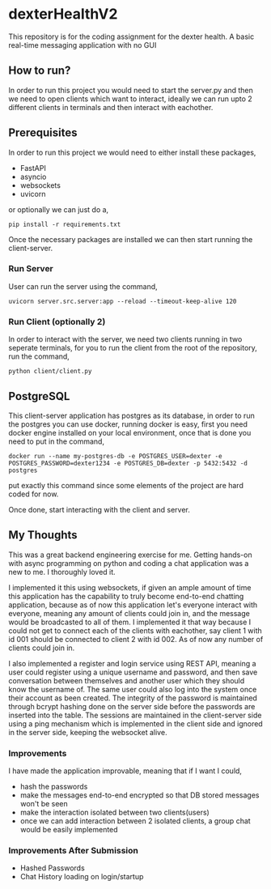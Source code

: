 # dexterHealthV2
This repository is for the coding assignment for the dexter health. A basic real-time messaging application with no GUI


## How to run?

In order to run this project you would need to start the server.py and then we need to open clients which want to interact, ideally we can run upto 2 different clients in terminals and then interact with eachother. 

## Prerequisites

In order to run this project we would need to either install these packages, 
- FastAPI
- asyncio
- websockets
- uvicorn

or optionally we can just do a, 

`
pip install -r requirements.txt
`

Once the necessary packages are installed we can then start running the client-server. 


### Run Server

User can run the server using the command, 

`
uvicorn server.src.server:app --reload --timeout-keep-alive 120
`
### Run Client (optionally 2)

In order to interact with the server, we need two clients running in two seperate terminals, for you to run the client from the root of the repository, run the command, 

`
python client/client.py 
`

## PostgreSQL
This client-server application has postgres as its database, in order to run the postgres you can use docker, running docker is easy, first you need docker engine installed on your local environment, once that is done you need to put in the command, 

`
docker run --name my-postgres-db -e POSTGRES_USER=dexter -e POSTGRES_PASSWORD=dexter1234 -e POSTGRES_DB=dexter -p 5432:5432 -d postgres 
`

put exactly this command since some elements of the project are hard coded for now. 

Once done, start interacting with the client and server. 

## My Thoughts

This was a great backend engineering exercise for me. Getting hands-on with async programming on python and coding a chat application was a new to me. I thoroughly loved it. 

I implemented it this using websockets, if given an ample amount of time this application has the capability to truly become end-to-end chatting application, because as of now this application let's everyone interact with everyone, meaning any amount of clients could join in, and the message would be broadcasted to all of them. I implemented it that way because I could not get to connect each of the clients with eachother, say client 1 with id 001 should be connected to client 2 with id 002. As of now any number of clients could join in. 

I also implemented a register and login service using REST API, meaning a user could register using a unique username and password, and then save conversation between themselves and another user which they should know the username of. The same user could also log into the system once their account as been created. The integrity of the password is maintained through bcrypt hashing done on the server side before the passwords are inserted into the table. The sessions are maintained in the client-server side using a ping mechanism which is implemented in the client side and ignored in the server side, keeping the websocket alive. 

### Improvements

I have made the application improvable, meaning that if I want I could, 

- hash the passwords 
- make the messages end-to-end encrypted so that DB stored messages won't be seen
- make the interaction isolated between two clients(users)
- once we can add interaction between 2 isolated clients, a group chat would be easily implemented

### Improvements After Submission
- Hashed Passwords
- Chat History loading on login/startup
